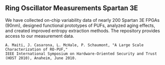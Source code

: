 ## Ring Oscillator Measurements Spartan 3E

We have collected on-chip variability data of nearly 200 Spartan 3E FPGAs (90nm), designed functional prototypes of PUFs,
analyzed aging effects, and created improved entropy extraction methods. The repository provides access to our measurement data.


~~~
A. Maiti, J. Casarona, L. McHale, P. Schaumont, "A Large Scale Characterization of RO-PUF," 
IEEE International Symposium on Hardware-Oriented Security and Trust (HOST 2010), Anaheim, June 2010.
~~~
